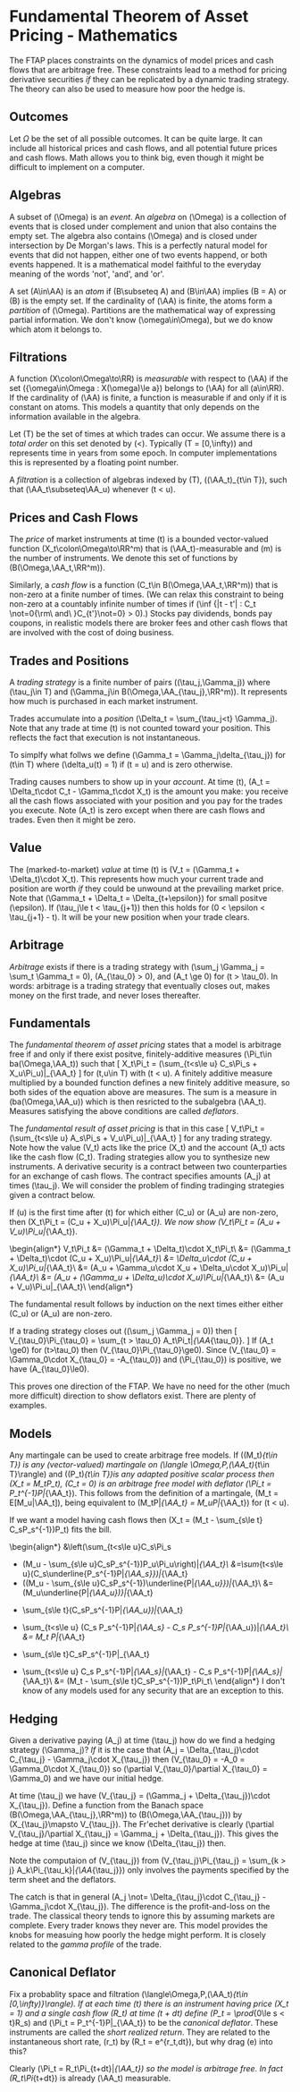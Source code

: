 # Fundamental Theorem of Asset Pricing - Mathematics

The FTAP places constraints on the dynamics of model prices and cash
flows that are arbitrage free. These constraints lead to a method for
pricing derivative securities *if* they can be replicated by a dynamic
trading strategy. The theory can also be used to measure how poor
the hedge is.

## Outcomes

Let $\Omega$ be the set of all possible outcomes. It can be quite
large. It can include all historical prices and cash flows,
and all potential future prices and cash flows.
Math allows you to think big, even though it might be difficult
to implement on a computer.
<!--
It can also include every newspaper article ever written and
every tweet from twitter, and an encoding of everything that might have
been scrawled on a bathroom wall since ancient Roman times.  Mathematics
allows you to think big even though it migh be difficult to implement
on a computer.
-->

## Algebras
A subset of \(\Omega\) is an *event*. An *algebra* on \(\Omega\) is
a collection of events that is closed under complement and union that
also contains the empty set. The algebra also contains \(\Omega\) and
is closed under intersection by De Morgan's laws. This is a perfectly
natural model for events that did not happen, either one of two events
happend, or both events happened. It is a mathematical model faithful
to the everyday meaning of the words 'not', 'and', and 'or'.

A set \(A\in\AA\) is an *atom* if \(B\subseteq A\) and \(B\in\AA\)
implies \(B = A\) or \(B\) is the empty set.
If the cardinality of \(\AA\) is finite, the atoms form
a *partition* of \(\Omega\).
Partitions are the mathematical way of expressing partial
information. We don't know \(\omega\in\Omega\), but we
do know which atom it belongs to.

## Filtrations
A function \(X\colon\Omega\to\RR\) is *measurable* with respect
to \(\AA\) if the set \(\{\omega\in\Omega : X(\omega)\le a\}\) belongs
to \(\AA\) for all \(a\in\RR\). If the cardinality of \(\AA\) is
finite, a function is measurable if and only if it is constant
on atoms. This models a quantity that only depends on the
information available in the algebra.

Let \(T\) be the set of times at which trades can occur. We
assume there is a *total order* on this set denoted by \(<\).
Typically \(T = [0,\infty)\) and represents time in years from
some epoch. In computer implementations this is represented
by a floating point number.

A *filtration* is a collection of algebras indexed by \(T\),
\((\AA_t)_{t\in T}\), such that \(\AA_t\subseteq\AA_u\)
whenever \(t < u\).

## Prices and Cash Flows
The *price* of market instruments at time \(t\) is a
bounded vector-valued function \(X_t\colon\Omega\to\RR^m\)
that is \(\AA_t\)-measurable and \(m\) is the number
of instruments.  We denote this set of
functions by \(B(\Omega,\AA_t,\RR^m)\).

Similarly, a *cash flow* is a function \(C_t\in B(\Omega,\AA_t,\RR^m)\)
that is non-zero at a finite number of times. (We can relax this
constraint to being non-zero at a countably infinite number of
times if \(\inf \{|t - t'| : C_t \not=0{\rm\ and\ }C_{t'}\not=0\} > 0\).)
Stocks pay dividends, bonds pay coupons, in realistic models
there are broker fees and other cash flows that are involved with
the cost of doing business.

## Trades and Positions
A *trading strategy* is a finite number of pairs \((\tau_j,\Gamma_j)\)
where \(\tau_j\in T\) and \(\Gamma_j\in B(\Omega,\AA_{\tau_j},\RR^m)\).
It represents how much is purchased in each market instrument. 

Trades accumulate into a *position* \(\Delta_t = \sum_{\tau_j<t} \Gamma_j\).
Note that any trade at time \(t\) is not counted toward your position.
This reflects the fact that execution is not instantaneous. 

To simplfy what follws we define \(\Gamma_t = \Gamma_j\delta_{\tau_j}\) for
\(t\in T\) where
\(\delta_u(t) = 1\) if \(t = u\) and is zero otherwise.

Trading causes numbers to show up in your *account*. At time \(t\),
\(A_t = \Delta_t\cdot C_t - \Gamma_t\cdot X_t\) is the amount
you make: you receive all the cash flows associated with your
position and you pay for the trades you execute. Note \(A_t\)
is zero except when there are cash flows and trades. Even then
it might be zero.

## Value
The (marked-to-market) *value* at time \(t\) is
 \(V_t = (\Gamma_t + \Delta_t)\cdot X_t\). This represents how
much your current trade and position are worth *if* they could
be unwound at the prevailing market price. 
Note that \(\Gamma_t + \Delta_t = \Delta_{t+\epsilon}\) for
small positve \(\epsilon\). If \(\tau_j\le t < \tau_{j+1}\)
then this holds for \(0 < \epsilon < \tau_{j+1} - t\).
It will be your new position when your trade clears.

## Arbitrage
*Arbitrage* exists if there is a trading strategy with
\(\sum_j \Gamma_j = \sum_t \Gamma_t = 0\), \(A_{\tau_0} > 0\), and \(A_t \ge 0\)
for \(t > \tau_0\). In words: arbitrage is a trading
strategy that eventually closes out, makes money on the
first trade, and never loses thereafter.

## Fundamentals
The *fundamental theorem of asset pricing* states that a model is
arbitrage free if and only if there exist
positve, finitely-additive measures
\(\Pi_t\in ba(\Omega,\AA_t)\) such that
\[
	X_t\Pi_t = (\sum_{t<s\le u} C_s\Pi_s + X_u\Pi_u)|_{\AA_t}
\]
for \(t,u\in T\) with \(t < u\). A finitely additive measure
multiplied by a bounded function defines a new finitely additive
measure, so both sides of the equation above are measures. The
sum is a measure in \(ba(\Omega,\AA_u)\) which is then resricted
to the subalgebra \(\AA_t\). Measures satisfying the above
conditions are called *deflators*.

The *fundamental result of asset pricing* is that in this case
\[
	V_t\Pi_t = (\sum_{t<s\le u} A_s\Pi_s + V_u\Pi_u)|_{\AA_t}
\]
for any trading strategy. Note how the value \(V_t\) acts like the price
\(X_t\) and the account \(A_t\) acts like the cash flow \(C_t\).
Trading strategies allow you to synthesize new instruments.
A derivative security is a contract between two counterparties for
an exchange of cash flows. The contract specifies amounts
\(A_j\) at times \(\tau_j\). We will consider the problem of
finding tradinging strategies given a contract below.

If \(u\) is the first time after \(t\) for which either \(C_u\) or
\(A_u\) are non-zero, then
\(X_t\Pi_t = (C_u + X_u)\Pi_u|_{\AA_t}\). We now show
\(V_t\Pi_t = (A_u + V_u)\Pi_u|_{\AA_t}\).

\begin{align*}
V_t\Pi_t &= (\Gamma_t + \Delta_t)\cdot X_t\Pi_t\\
	&= (\Gamma_t + \Delta_t)\cdot (C_u + X_u)\Pi_u|_{\AA_t}\\
	&= \Delta_u\cdot (C_u + X_u)\Pi_u|_{\AA_t}\\
	&= (A_u + \Gamma_u\cdot X_u + \Delta_u\cdot X_u)\Pi_u|_{\AA_t}\\
	&= (A_u + (\Gamma_u + \Delta_u)\cdot X_u)\Pi_u|_{\AA_t}\\
	&= (A_u + V_u)\Pi_u|_{\AA_t}\\
\end{align*}

The fundamental result follows by induction on the next times
either either \(C_u\) or \(A_u\) are non-zero.

If a trading strategy closes out (\(\sum_j \Gamma_j = 0\)) then
\[
V_{\tau_0}\Pi_{\tau_0} = \sum_{t > \tau_0} A_t\Pi_t|_{\AA_{\tau_0}}.
\]
If \(A_t \ge0\) for \(t>\tau_0\) then \(V_{\tau_0}\Pi_{\tau_0}\ge0\).
Since \(V_{\tau_0} = \Gamma_0\cdot X_{\tau_0} = -A_{\tau_0}\)
and \(\Pi_{\tau_0}\) is positive, we have \(A_{\tau_0}\le0\).

This proves one direction of the FTAP. We have no
need for the other (much more difficult) direction to show deflators
exist. There are plenty of examples.

## Models

Any martingale can be used to create arbitrage free models.
If \((M_t)_{t\in T}\) is any (vector-valued) martingale
on \(\langle \Omega,P,(\AA_t)_{t\in T}\rangle\)
and \((P_t)_{t\in T}\)is any adapted positive scalar process then
\(X_t = M_tP_t\), \(C_t = 0\)
is an arbitrage free model with deflator
\(\Pi_t = P_t^{-1}P|_{\AA_t}\).
This follows from the definition of a martingale,
\(M_t = E[M_u|\AA_t]\), being equivalent to
\(M_tP|_{\AA_t} = M_uP|_{\AA_t}\) for \(t < u\).

If we want a model having cash flows then
\(X_t = (M_t - \sum_{s\le t} C_sP_s^{-1})P_t\)
fits the bill.

\begin{align*}
&\left(\sum_{t<s\le u}C_s\Pi_s
 + (M_u - \sum_{s\le u}C_sP_s^{-1})P_u\Pi_u\right)|_{\AA_t}\\
&=\sum_{t<s\le u}(C_s\underline{P_s^{-1}P|_{\AA_s}})|_{\AA_t}
 + ((M_u - \sum_{s\le u}C_sP_s^{-1})\underline{P|_{\AA_u}})|_{\AA_t}\\
&= (M_u\underline{P|_{\AA_u})}|_{\AA_t}
 - \sum_{s\le t}(C_sP_s^{-1}P|_{\AA_u})|_{\AA_t}
 + \sum_{t<s\le u} (C_s P_s^{-1}P|_{\AA_s} - C_s P_s^{-1}P|_{\AA_u})|_{\AA_t}\\
&= M_t P|_{\AA_t}
 - \sum_{s\le t}C_sP_s^{-1}P|_{\AA_t}
 + \sum_{t<s\le u} C_s P_s^{-1}P|_{\AA_s}|_{\AA_t}
                 - C_s P_s^{-1}P|_{\AA_s}|_{\AA_t}\\
&= (M_t - \sum_{s\le t}C_sP_s^{-1})P_t\Pi_t\\
\end{align*}
I don't know of any models used for any security that are
an exception to this.

## Hedging
Given a derivative paying \(A_j\) at time \(\tau_j\) how do
we find a hedging strategy \(\Gamma_j\)? *If* it is the case
that \(A_j = \Delta_{\tau_j}\cdot C_{\tau_j} - \Gamma_j\cdot X_{\tau_j}\)
then \(V_{\tau_0} = -A_0 = \Gamma_0\cdot X_{\tau_0}\) so
\(\partial V_{\tau_0}/\partial X_{\tau_0} = \Gamma_0\) and we
have our initial hedge.

At time \(\tau_j\) we have \(V_{\tau_j}
= (\Gamma_j + \Delta_{\tau_j})\cdot X_{\tau_j}\).
Define a function from the Banach space
\(B(\Omega,\AA_{\tau_j},\RR^m)\) to \(B(\Omega,\AA_{\tau_j})\)
by \(X_{\tau_j}\mapsto V_{\tau_j}\). The Fr\'echet derivative
is clearly
\(\partial V_{\tau_j}/\partial X_{\tau_j} = \Gamma_j + \Delta_{\tau_j}\).
This gives the hedge at time \(\tau_j\) since we know \(\Delta_{\tau_j}\)
then.

Note the computaion of  \(V_{\tau_j}\) from
\(V_{\tau_j}\Pi_{\tau_j} = \sum_{k > j} A_k\Pi_{\tau_k}|_{\AA_{\tau_j}}\)
only involves the payments specified by the term sheet and the deflators.

The catch is that in general
\(A_j \not= \Delta_{\tau_j}\cdot C_{\tau_j} - \Gamma_j\cdot X_{\tau_j}\).
The difference is the profit-and-loss on the trade.
The classical theory tends to ignore this by assuming markets are
complete. Every trader knows they never are.
This model provides the knobs for measuing how poorly the hedge
might perform. It is closely related to the *gamma profile* of
the trade.

## Canonical Deflator
Fix a probablity space and filtration
\(\langle\Omega,P,(\AA_t)_{t\in [0,\infty)}\rangle\).
If at each time \(t\) there is an instrument having price
\(X_t = 1\) and a single cash flow \(R_t\) at time \(t + dt\)
define \(P_t = \prod_{0\le s < t}R_s\) and
\(\Pi_t = P_t^{-1}P|_{\AA_t}\) to be the *canonical deflator*.
These instruments are called the *short realized return*. They
are related to the instantaneous short rate, \(r_t\) by
\(R_t = e^{r_t\,dt}\), but why drag \(e\) into this?

Clearly \(\Pi_t = R_t\Pi_{t+dt}|_{\AA_t}\) so the model is arbitrage free.
In fact \(R_t\Pi_{t+dt}\) is already \(\AA_t\) measurable.
